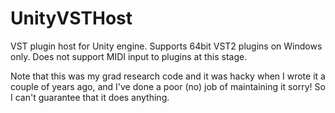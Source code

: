 # UnityVSTHost
VST plugin host for Unity engine. Supports 64bit VST2 plugins on Windows only. Does not support MIDI input to plugins at this stage.

Note that this was my grad research code and it was hacky when I wrote it a couple of years ago, and I've done a poor (no) job of maintaining it sorry! So I can't guarantee that it does anything.
